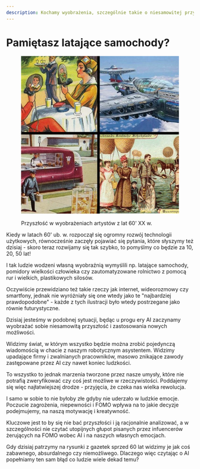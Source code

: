 ```yaml
---
description: Kochamy wyobrażenia, szczególnie takie o niesamowitej przyszłości.
---
```


# Pamiętasz latające samochody?

<figure><img src="../../.gitbook/assets/image (5).png" alt=""><figcaption><p>Przyszłość w wyobrażeniach artystów z lat 60' XX w.</p></figcaption></figure>

Kiedy w latach 60' ub. w. rozpoczął się ogromny rozwój technologii użytkowych, równocześnie zaczęły pojawiać się pytania, które słyszymy też dzisiaj - skoro teraz rozwijamy się tak szybko, to pomyślmy co będzie za 10, 20, 50 lat!

I tak ludzie wodzeni własną wyobraźnią wymyślili np. latające samochody, pomidory wielkości człowieka czy zautomatyzowane rolnictwo z pomocą rur i wielkich, plastikowych silosów.

Oczywiście przewidziano też takie rzeczy jak internet, wideorozmowy czy smartfony, jednak nie wyróżniały się one wtedy jako te "najbardziej prawdopodobne" - każde z tych ilustracji było wtedy postrzegane jako równie futurystyczne.

Dzisiaj jesteśmy w podobnej sytuacji, będąc u progu ery AI zaczynamy wyobrażać sobie niesamowitą przyszłość i zastosowania nowych możliwości.

Widzimy świat, w którym wszystko będzie można zrobić pojedynczą wiadomością w chacie z naszym robotycznym asystentem. Widzimy upadające firmy i zwalnianych pracowników, masowo znikające zawody zastępowane przez AI czy nawet koniec ludzkości.

To wszystko to jednak marzenia tworzone przez nasze umysły, które nie potrafią zweryfikować czy coś jest możliwe w rzeczywistości. Poddajemy się więc najłatwiejszej drodze - przyjęcia, że czeka nas wielka rewolucja.

I samo w sobie to nie byłoby złe gdyby nie uderzało w ludzkie emocje. Poczucie zagrożenia, niepewności i FOMO wpływa na to jakie decyzje podejmujemy, na naszą motywację i kreatywność.

Kluczowe jest to by się nie bać przyszłości i ją racjonalnie analizować, a w szczególności nie czytać utopijnych głupot pisanych przez infuencerów żerujących na FOMO wobec AI i na naszych własnych emocjach.

Gdy dzisiaj patrzymy na rysunki z gazetek sprzed 60 lat widzimy je jak coś zabawnego, absurdalnego czy niemożliwego. Dlaczego więc czytając o AI popełniamy ten sam błąd co ludzie wiele dekad temu?
